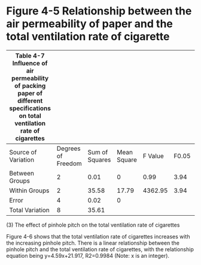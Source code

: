 # Figure 4-5 Relationship between the air permeability of paper and the total ventilation rate of cigarette

|Table 4-7 Influence of air permeability of packing paper of different specifications on total ventilation rate of cigarettes| | | | | | |
|---|---|---|---|---|---|---|
|Source of Variation|Degrees of Freedom|Sum of Squares|Mean Square|F Value|F0.05|F0.01|
|Between Groups|2|0.01|0|0.99|3.94|18|
|Within Groups|2|35.58|17.79|4362.95|3.94|18|
|Error|4|0.02|0| | | |
|Total Variation|8|35.61| | | | |

(3) The effect of pinhole pitch on the total ventilation rate of cigarettes

Figure 4-6 shows that the total ventilation rate of cigarettes increases with the increasing pinhole pitch. There is a linear relationship between the pinhole pitch and the total ventilation rate of cigarettes, with the relationship equation being y=4.59x+21.917, R2=0.9984 (Note: x is an integer).